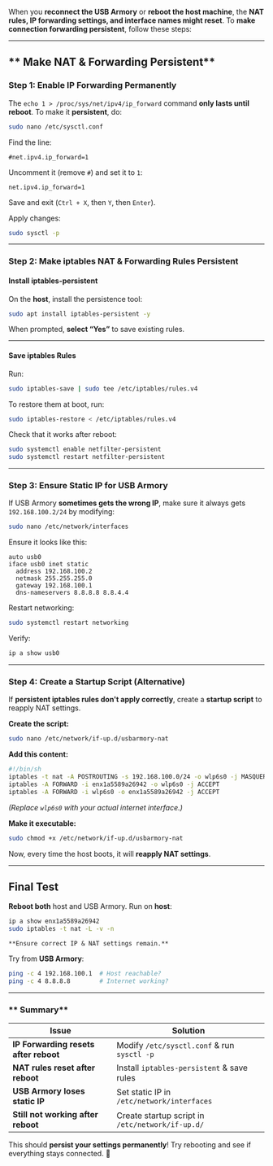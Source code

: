 When you **reconnect the USB Armory** or **reboot the host machine**, the **NAT rules, IP forwarding settings, and interface names might reset**. To **make connection forwarding persistent**, follow these steps:

---

## ** Make NAT & Forwarding Persistent**
### **Step 1: Enable IP Forwarding Permanently**
The `echo 1 > /proc/sys/net/ipv4/ip_forward` command **only lasts until reboot**. To make it **persistent**, do:

```bash
sudo nano /etc/sysctl.conf
```

Find the line:

```plaintext
#net.ipv4.ip_forward=1
```

Uncomment it (remove `#`) and set it to `1`:

```plaintext
net.ipv4.ip_forward=1
```

Save and exit (`Ctrl + X`, then `Y`, then `Enter`).

Apply changes:

```bash
sudo sysctl -p
```

---

### **Step 2: Make iptables NAT & Forwarding Rules Persistent**
#### **Install iptables-persistent**
On the **host**, install the persistence tool:

```bash
sudo apt install iptables-persistent -y
```

When prompted, **select “Yes”** to save existing rules.

---

#### **Save iptables Rules**
Run:

```bash
sudo iptables-save | sudo tee /etc/iptables/rules.v4
```

To restore them at boot, run:

```bash
sudo iptables-restore < /etc/iptables/rules.v4
```

Check that it works after reboot:

```bash
sudo systemctl enable netfilter-persistent
sudo systemctl restart netfilter-persistent
```

---

### **Step 3: Ensure Static IP for USB Armory**
If USB Armory **sometimes gets the wrong IP**, make sure it always gets `192.168.100.2/24` by modifying:

```bash
sudo nano /etc/network/interfaces
```

Ensure it looks like this:

```plaintext
auto usb0
iface usb0 inet static
  address 192.168.100.2
  netmask 255.255.255.0
  gateway 192.168.100.1
  dns-nameservers 8.8.8.8 8.8.4.4
```

Restart networking:

```bash
sudo systemctl restart networking
```

Verify:

```bash
ip a show usb0
```

---

### **Step 4: Create a Startup Script (Alternative)**
If **persistent iptables rules don't apply correctly**, create a **startup script** to reapply NAT settings.

 **Create the script:**
```bash
sudo nano /etc/network/if-up.d/usbarmory-nat
```

 **Add this content:**
```bash
#!/bin/sh
iptables -t nat -A POSTROUTING -s 192.168.100.0/24 -o wlp6s0 -j MASQUERADE
iptables -A FORWARD -i enx1a5589a26942 -o wlp6s0 -j ACCEPT
iptables -A FORWARD -i wlp6s0 -o enx1a5589a26942 -j ACCEPT
```
*(Replace `wlp6s0` with your actual internet interface.)*

 **Make it executable:**
```bash
sudo chmod +x /etc/network/if-up.d/usbarmory-nat
```

Now, every time the host boots, it will **reapply NAT settings**.

---

## **Final Test**
 **Reboot both** host and USB Armory.
 Run on **host**:
   ```bash
   ip a show enx1a5589a26942
   sudo iptables -t nat -L -v -n
   ```
    **Ensure correct IP & NAT settings remain.**

 Try from **USB Armory**:
   ```bash
   ping -c 4 192.168.100.1  # Host reachable?
   ping -c 4 8.8.8.8        # Internet working?
   ```

---

### ** Summary**
| **Issue**  | **Solution** |
|------------|-------------|
| **IP Forwarding resets after reboot** | Modify `/etc/sysctl.conf` & run `sysctl -p` |
| **NAT rules reset after reboot** | Install `iptables-persistent` & save rules |
| **USB Armory loses static IP** | Set static IP in `/etc/network/interfaces` |
| **Still not working after reboot** | Create startup script in `/etc/network/if-up.d/` |

This should **persist your settings permanently**! Try rebooting and see if everything stays connected. 🚀